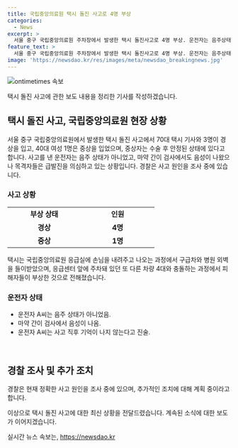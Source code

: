 ```yaml
---
title: 국립중앙의료원 택시 돌진 사고로 4명 부상
categories:
  - News
excerpt: >
  서울 중구 국립중앙의료원 주차장에서 발생한 택시 돌진사고로 4명 부상. 운전자는 음주상태 아니었으나 기억상실 진술. 목격자들은 급발진 의심. 70대 택시 기사와 3명 경상, 40대 여성 1명 중상. 경찰 조사 중. (highjean@yna.co.kr) #국립중앙의료원 #택시 #돌진
feature_text: >
  서울 중구 국립중앙의료원 주차장에서 발생한 택시 돌진사고로 4명 부상. 운전자는 음주상태 아니었으나 기억상실 진술. 목격자들은 급발진 의심. 70대 택시 기사와 3명 경상, 40대 여성 1명 중상. 경찰 조사 중. (highjean@yna.co.kr) #국립중앙의료원 #택시 #돌진
image: 'https://newsdao.kr/res/images/meta/newsdao_breakingnews.jpg'
---
```


<p><img src="https://newsdao.kr/res/images/meta/newsdao_breakingnews.jpg" alt="ontimetimes 속보" /></p>

<p>택시 돌진 사고에 관한 보도 내용을 정리한 기사를 작성하겠습니다.</p>

<h2 data-ke-size="size26">택시 돌진 사고, 국립중앙의료원 현장 상황</h2>

<p data-ke-size="size16">서울 중구 국립중앙의료원에서 발생한 택시 돌진 사고에서 70대 택시 기사와 3명이 경상을 입고, 40대 여성 1명은 중상을 입었으며, 중상자는 수술 후 안정된 상태에 있다고 합니다. 사고를 낸 운전자는 음주 상태가 아니었고, 마약 간이 검사에서도 음성이 나왔으나 목격자들은 급발진을 의심하고 있는 상황입니다. 경찰은 사고 원인을 조사 중에 있습니다.</p>

<h3 data-ke-size="size24"><b>사고 상황</b></h3>

<table>
    <tr>
        <td style="text-align: center; width: 150px; height: 17px;"><b>부상 상태</b></td>
        <td style="text-align: center; width: 150px; height: 17px;"><b>인원</b></td>
    </tr>
    <tr>
        <td style="text-align: center; height: 17px;"><b>경상</b></td>
        <td style="text-align: center; height: 17px;"><b>4명</b></td>
    </tr>
    <tr>
        <td style="text-align: center; height: 17px;"><b>중상</b></td>
        <td style="text-align: center; height: 17px;"><b>1명</b></td>
    </tr>
</table>

<p data-ke-size="size16">택시는 국립중앙의료원 응급실에 손님을 내려주고 나오는 과정에서 구급차와 병원 외벽을 들이받았으며, 응급센터 앞에 주차돼 있던 또 다른 차량 4대와 충돌하는 과정에서 피해자들이 부상한 것으로 전해졌습니다.</p>

<h3 data-ke-size="size24"><b>운전자 상태</b></h3>

<ul>
    <li>운전자 A씨는 음주 상태가 아니었음.</li>
    <li>마약 간이 검사에서 음성이 나옴.</li>
    <li>운전자 A씨는 사고 직후 기억이 나지 않는다고 진술.</li>
</ul>

<p data-ke-size="size16">&nbsp;</p>

<h2 data-ke-size="size26">경찰 조사 및 추가 조치</h2>

<p data-ke-size="size16">경찰은 현재 정확한 사고 원인을 조사 중에 있으며, 추가적인 조치에 대해 계획 중이라고 합니다.</p>

<p>이상으로 택시 돌진 사고에 대한 최신 상황을 전달드렸습니다. 계속된 소식에 대한 보도가 이어지겠습니다.</p>
실시간 뉴스 속보는, <a href="https://newsdao.kr" rel="dofollow">https://newsdao.kr</a>


